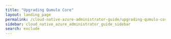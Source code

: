 ```yaml
---
title: "Upgrading Qumulo Core"
layout: landing_page
permalink: /cloud-native-azure-administrator-guide/upgrading-qumulo-core/
sidebar: cloud_native_azure_administrator_guide_sidebar
search: exclude
---
```

